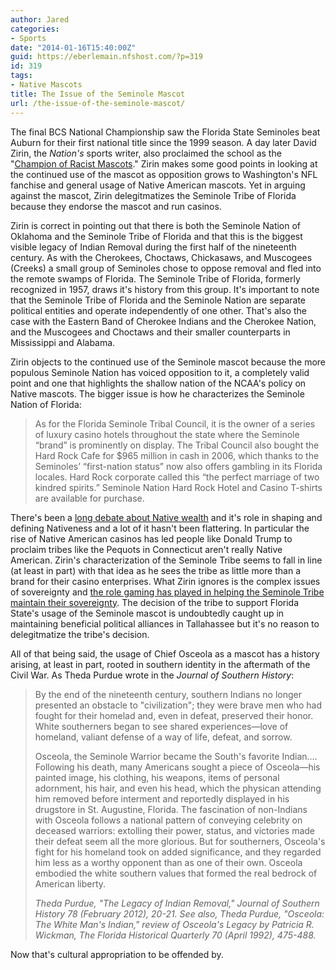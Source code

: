 ```yaml
---
author: Jared
categories:
- Sports
date: "2014-01-16T15:40:00Z"
guid: https://eberlemain.nfshost.com/?p=319
id: 319
tags:
- Native Mascots
title: The Issue of the Seminole Mascot
url: /the-issue-of-the-seminole-mascot/
---
```

<!-- wp:paragraph -->
<p>The final BCS National Championship saw the Florida State Seminoles beat Auburn for their first national title since the 1999 season. A day later David Zirin, the <em>Nation's</em> sports writer, also proclaimed the school as the "<a href="http://www.thenation.com/blog/177800/florida-state-seminoles-champions-racist-mascots?page=full">Champion of Racist Mascots</a>." Zirin makes some good points in looking at the continued use of the mascot as opposition grows to Washington's NFL fanchise and general usage of Native American mascots. Yet in arguing against the mascot, Zirin delegitmatizes the Seminole Tribe of Florida because they endorse the mascot and run casinos.</p>
<!-- /wp:paragraph -->

<!-- wp:paragraph -->
<p>Zirin is correct in pointing out that there is both the Seminole Nation of Oklahoma and the Seminole Tribe of Florida and that this is the biggest visible legacy of Indian Removal during the first half of the nineteenth century. As with the Cherokees, Choctaws, Chickasaws, and Muscogees (Creeks) a small group of Seminoles chose to oppose removal and fled into the remote swamps of Florida. The Seminole Tribe of Florida, formerly recognized in 1957, draws it's history from this group. It's important to note that the Seminole Tribe of Florida and the Seminole Nation are separate political entities and operate independently of one other. That's also the case with the Eastern Band of Cherokee Indians and the Cherokee Nation, and the Muscogees and Choctaws and their smaller counterparts in Mississippi and Alabama.</p>
<!-- /wp:paragraph -->

<!-- wp:paragraph -->
<p>Zirin objects to the continued use of the Seminole mascot because the more populous Seminole Nation has voiced opposition to it, a completely valid point and one that highlights the shallow nation of the NCAA's policy on Native mascots. The bigger issue is how he characterizes the Seminole Nation of Florida:</p>
<!-- /wp:paragraph -->

<!-- wp:quote -->
<blockquote class="wp-block-quote"><p>As for the Florida Seminole Tribal Council, it is the owner of a series of luxury casino hotels throughout the state where the Seminole “brand” is prominently on display. The Tribal Council also bought the Hard Rock Cafe for $965 million in cash in 2006, which thanks to the Seminoles’ “first-nation status” now also offers gambling in its Florida locales. Hard Rock corporate called this “the perfect marriage of two kindred spirits.” Seminole Nation Hard Rock Hotel and Casino T-shirts are available for purchase.</p></blockquote>
<!-- /wp:quote -->

<!-- wp:paragraph -->
<p>There's been a <a href="https://uncpress.org/book/9781469606842/rich-indians/">long debate about Native wealth</a> and it's role in shaping and defining Nativeness and a lot of it hasn't been flattering. In particular the rise of Native American casinos has led people like Donald Trump to proclaim tribes like the Pequots in Connecticut aren't really Native American. Zirin's characterization of the Seminole Tribe seems to fall in line (at least in part) with that idea as he sees the tribe as little more than a brand for their casino enterprises. What Zirin ignores is the complex issues of sovereignty and <a href="https://www.dukeupress.edu/High-Stakes/">the role gaming has played in helping the Seminole Tribe maintain their sovereignty</a>. The decision of the tribe to support Florida State's usage of the Seminole mascot is undoubtedly caught up in maintaining beneficial political alliances in Tallahassee but it's no reason to delegitmatize the tribe's decision.</p>
<!-- /wp:paragraph -->

<!-- wp:paragraph -->
<p>All of that being said, the usage of Chief Osceola as a mascot has a history arising, at least in part, rooted in southern identity in the aftermath of the Civil War. As Theda Purdue wrote in the <em>Journal of Southern History</em>:</p>
<!-- /wp:paragraph -->

<!-- wp:quote -->
<blockquote class="wp-block-quote"><p>By the end of the nineteenth century, southern Indians no longer presented an obstacle to "civilization"; they were brave men who had fought for their homelad and, even in defeat, preserved their honor. White southerners began to see shared experiences—love of homeland, valiant defense of a way of life, defeat, and sorrow.</p><p>Osceola, the Seminole Warrior became the South's favorite Indian.…Following his death, many Americans sought a piece of Osceola—his painted image, his clothing, his weapons, items of personal adornment, his hair, and even his head, which the physican attending him removed before interment and reportedly displayed in his drugstore in St. Augustine, Florida. The fascination of non-Indians with Osceola follows a national pattern of conveying celebrity on deceased warriors: extolling their power, status, and victories made their defeat seem all the more glorious. But for southerners, Osceola's fight for his homeland took on added significance, and they regarded him less as a worthy opponent than as one of their own. Osceola embodied the white southern values that formed the real bedrock of American liberty.</p><cite>Theda Purdue, "The Legacy of Indian Removal," <em>Journal of Southern History</em> 78 (February 2012), 20-21. See also, Theda Purdue, "Osceola: The White Man's Indian," review of <em>Osceola's Legacy</em> by Patricia R. Wickman, <em>The Florida Historical Quarterly</em> 70 (April 1992), 475-488.</cite></blockquote>
<!-- /wp:quote -->

<!-- wp:paragraph -->
<p>Now that's cultural appropriation to be offended by.</p>
<!-- /wp:paragraph -->